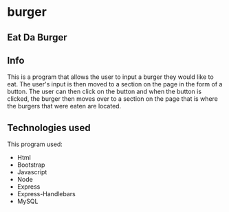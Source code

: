 # burger

## Eat Da Burger

## Info
This is a program that allows the user to input a burger they would like to eat. The user's input is then moved to a section on the page
in the form of a button. The user can then click on the button and when the button is clicked, the burger then moves over to a section
on the page that is where the burgers that were eaten are located.

## Technologies used
This program used:
* Html
* Bootstrap
* Javascript
* Node
* Express
* Express-Handlebars
* MySQL
